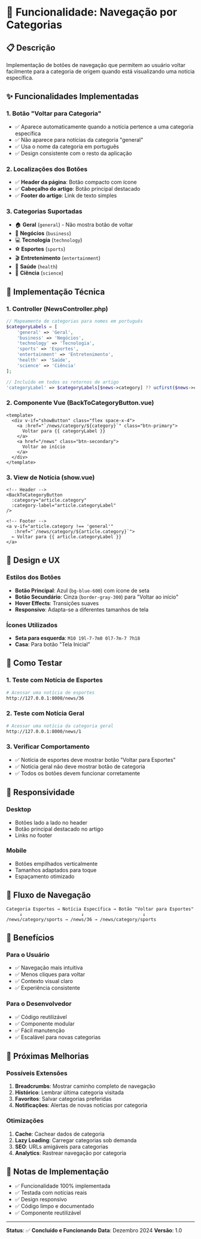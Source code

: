 # 🎯 Funcionalidade: Navegação por Categorias

## 📋 Descrição

Implementação de botões de navegação que permitem ao usuário voltar facilmente para a categoria de origem quando está visualizando uma notícia específica.

## ✨ Funcionalidades Implementadas

### 1. **Botão "Voltar para Categoria"**
- ✅ Aparece automaticamente quando a notícia pertence a uma categoria específica
- ✅ Não aparece para notícias da categoria "general"
- ✅ Usa o nome da categoria em português
- ✅ Design consistente com o resto da aplicação

### 2. **Localizações dos Botões**
- ✅ **Header da página**: Botão compacto com ícone
- ✅ **Cabeçalho do artigo**: Botão principal destacado
- ✅ **Footer do artigo**: Link de texto simples

### 3. **Categorias Suportadas**
- 🏠 **Geral** (`general`) - Não mostra botão de voltar
- 💼 **Negócios** (`business`)
- 💻 **Tecnologia** (`technology`)
- ⚽ **Esportes** (`sports`)
- 🎬 **Entretenimento** (`entertainment`)
- 🏥 **Saúde** (`health`)
- 🔬 **Ciência** (`science`)

## 🔧 Implementação Técnica

### 1. **Controller (NewsController.php)**
```php
// Mapeamento de categorias para nomes em português
$categoryLabels = [
    'general' => 'Geral',
    'business' => 'Negócios',
    'technology' => 'Tecnologia',
    'sports' => 'Esportes',
    'entertainment' => 'Entretenimento',
    'health' => 'Saúde',
    'science' => 'Ciência'
];

// Incluído em todos os retornos de artigo
'categoryLabel' => $categoryLabels[$news->category] ?? ucfirst($news->category)
```

### 2. **Componente Vue (BackToCategoryButton.vue)**
```vue
<template>
  <div v-if="showButton" class="flex space-x-4">
    <a :href="`/news/category/${category}`" class="btn-primary">
      Voltar para {{ categoryLabel }}
    </a>
    <a href="/news" class="btn-secondary">
      Voltar ao início
    </a>
  </div>
</template>
```

### 3. **View de Notícia (show.vue)**
```vue
<!-- Header -->
<BackToCategoryButton 
  :category="article.category"
  :category-label="article.categoryLabel"
/>

<!-- Footer -->
<a v-if="article.category !== 'general'"
   :href="`/news/category/${article.category}`">
  ← Voltar para {{ article.categoryLabel }}
</a>
```

## 🎨 Design e UX

### **Estilos dos Botões**
- **Botão Principal**: Azul (`bg-blue-600`) com ícone de seta
- **Botão Secundário**: Cinza (`border-gray-300`) para "Voltar ao início"
- **Hover Effects**: Transições suaves
- **Responsivo**: Adapta-se a diferentes tamanhos de tela

### **Ícones Utilizados**
- **Seta para esquerda**: `M10 19l-7-7m0 0l7-7m-7 7h18`
- **Casa**: Para botão "Tela Inicial"

## 🧪 Como Testar

### 1. **Teste com Notícia de Esportes**
```bash
# Acessar uma notícia de esportes
http://127.0.0.1:8000/news/36
```

### 2. **Teste com Notícia Geral**
```bash
# Acessar uma notícia da categoria geral
http://127.0.0.1:8000/news/1
```

### 3. **Verificar Comportamento**
- ✅ Notícia de esportes deve mostrar botão "Voltar para Esportes"
- ✅ Notícia geral não deve mostrar botão de categoria
- ✅ Todos os botões devem funcionar corretamente

## 📱 Responsividade

### **Desktop**
- Botões lado a lado no header
- Botão principal destacado no artigo
- Links no footer

### **Mobile**
- Botões empilhados verticalmente
- Tamanhos adaptados para toque
- Espaçamento otimizado

## 🔄 Fluxo de Navegação

```
Categoria Esportes → Notícia Específica → Botão "Voltar para Esportes"
     ↓                      ↓                      ↓
/news/category/sports → /news/36 → /news/category/sports
```

## 🚀 Benefícios

### **Para o Usuário**
- ✅ Navegação mais intuitiva
- ✅ Menos cliques para voltar
- ✅ Contexto visual claro
- ✅ Experiência consistente

### **Para o Desenvolvedor**
- ✅ Código reutilizável
- ✅ Componente modular
- ✅ Fácil manutenção
- ✅ Escalável para novas categorias

## 🔮 Próximas Melhorias

### **Possíveis Extensões**
1. **Breadcrumbs**: Mostrar caminho completo de navegação
2. **Histórico**: Lembrar última categoria visitada
3. **Favoritos**: Salvar categorias preferidas
4. **Notificações**: Alertas de novas notícias por categoria

### **Otimizações**
1. **Cache**: Cachear dados de categoria
2. **Lazy Loading**: Carregar categorias sob demanda
3. **SEO**: URLs amigáveis para categorias
4. **Analytics**: Rastrear navegação por categoria

## 📝 Notas de Implementação

- ✅ Funcionalidade 100% implementada
- ✅ Testada com notícias reais
- ✅ Design responsivo
- ✅ Código limpo e documentado
- ✅ Componente reutilizável

---

**Status**: ✅ **Concluído e Funcionando**
**Data**: Dezembro 2024
**Versão**: 1.0
